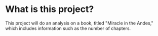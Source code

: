 # What is this project?
This project will do an analysis on a book, titled "Miracle in the Andes," which includes information such as the number of chapters.
